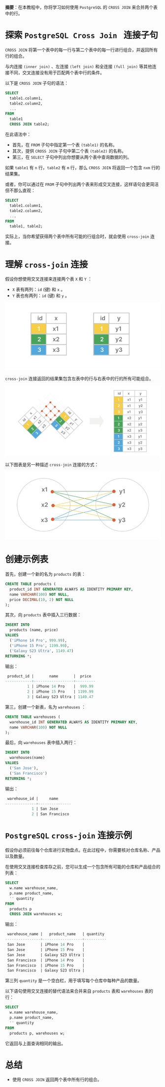 **摘要**：在本教程中，你将学习如何使用 `PostgreSQL` 的 `CROSS JOIN` 来合并两个表中的行。

# 探索 `PostgreSQL Cross Join ` 连接子句

`CROSS JOIN` 将第一个表中的每一行与第二个表中的每一行进行组合，并返回所有行的组合。

与内连接 `(inner join)` 、左连接 `(left join)` 和全连接 `(full join)` 等其他连接不同，交叉连接没有用于匹配两个表中行的条件。

以下是 `CROSS JOIN` 子句的语法：

```sql
SELECT
  table1.column1,
  table2.column2,
  ...
FROM
  table1
  CROSS JOIN table2;
```

在此语法中：

- 首先，在 `FROM` 子句中指定第一个表 `(table1)` 的名称。
- 其次，提供 `CROSS JOIN` 子句中第二个表 `(table2)` 的名称。
- 第三，在 `SELECT` 子句中列出你想要从两个表中查询数据的列。

如果 `table1` 有 `n` 行，`table2` 有 `m` 行，那么 `CROSS JOIN` 将返回一个包含 `nxm` 行的结果集。

或者，你可以通过在 `FROM` 子句中列出两个表来形成交叉连接，这样语句会更简洁但不那么直观：

```sql
SELECT
  table1.column1,
  table2.column2,
  ...
FROM
  table1, table2;
```

实际上，当你希望获得两个表中所有可能的行组合时，就会使用 `cross-join` 连接。

# 理解 `cross-join` 连接

假设你想使用交叉连接来连接两个表 `X` 和 `Y` ：

- `X` 表有两列：`id` (键) 和 `x` 。
- `Y` 表也有两列：`id` (键) 和 `y` 。

![images](../images/cross-join.png)

`cross-join` 连接返回的结果集包含左表中的行与右表中的行的所有可能组合。

![images](../images/cross-join-full-data.png)

以下图表是另一种描述 `cross-join` 连接的方式：

![images](../images/cross-join-full.png)

# 创建示例表

首先，创建一个新的名为 `products` 的表：

```sql
CREATE TABLE products (
  product_id INT GENERATED ALWAYS AS IDENTITY PRIMARY KEY,
  name VARCHAR(100) NOT NULL,
  price DECIMAL(10, 2) NOT NULL
);
```

其次，向 `products` 表中插入三行数据：

```sql
INSERT INTO
  products (name, price)
VALUES
  ('iPhone 14 Pro', 999.99),
  ('iPhone 15 Pro', 1199.99),
  ('Galaxy S23 Ultra', 1149.47) 
RETURNING *;
```

输出：

```sql
 product_id |       name       |  price
------------+------------------+---------
          1 | iPhone 14 Pro    |  999.99
          2 | iPhone 15 Pro    | 1199.99
          3 | Galaxy S23 Ultra | 1149.47
```

第三，创建一个新表，名为 `warehouses` ：

```sql
CREATE TABLE warehouses (
  warehouse_id INT GENERATED ALWAYS AS IDENTITY PRIMARY KEY,
  name VARCHAR(100) NOT NULL
);
```

最后，向 `warehouses` 表中插入两行：

```sql
INSERT INTO
  warehouses(name)
VALUES
  ('San Jose'),
  ('San Francisco')
RETURNING *;
```

输出：

```sql
 warehouse_id |     name
--------------+---------------
            1 | San Jose
            2 | San Francisco
```

# `PostgreSQL`  `cross-join` 连接示例

假设你必须前往每个仓库进行实物盘点。在此过程中，你需要核对仓库名称、产品以及数量。

在使用交叉连接检查库存之前，您可以生成一个包含所有可能的仓库和产品组合的列表：

```sql
SELECT
  w.name warehouse_name,
  p.name product_name,
  '' quantity 
FROM
  products p
  CROSS JOIN warehouses w;
```

输出：

```sql
 warehouse_name |   product_name   | quantity
----------------+------------------+----------
 San Jose       | iPhone 14 Pro    |
 San Jose       | iPhone 15 Pro    |
 San Jose       | Galaxy S23 Ultra |
 San Francisco  | iPhone 14 Pro    |
 San Francisco  | iPhone 15 Pro    |
 San Francisco  | Galaxy S23 Ultra |
```

第三列 `quantity` 是一个空白栏，用于填写每个仓库中每种产品的数量。

以下语句使用交叉连接的替代语法来合并来自 `products` 表和 `warehouses` 表的行：

```sql
SELECT
  w.name warehouse_name,
  p.name product_name,
  '' quantity 
FROM
  products p, warehouses w;
```

它返回与上面查询相同的输出。

# 总结

- 使用 `CROSS JOIN` 返回两个表中所有行的组合。
